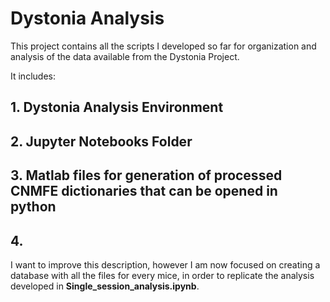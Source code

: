 # Dystonia Analysis

This project contains all the scripts I developed so far for organization and analysis of the data available from the Dystonia Project.

It includes:

## 1. Dystonia Analysis Environment

## 2. Jupyter Notebooks Folder 

## 3. Matlab files for generation of processed CNMFE dictionaries that can be opened in python

## 4. 

I want to improve this description, however I am now focused on creating a database with all the files for every mice, in order to replicate the analysis developed in **Single_session_analysis.ipynb**.



